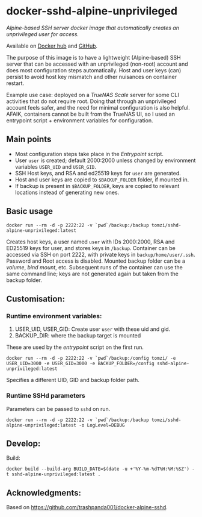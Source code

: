 # docker-sshd-alpine-unprivileged
*Alpine-based SSH server docker image that automatically creates an unprivileged user for access.*

Available on [Docker hub](https://hub.docker.com/repository/docker/tomzi/sshd-alpine-unprivileged) and [GitHub](https://github.com/zEdS15B3GCwq/docker-sshd-alpine-unprivileged).

The purpose of this image is to have a lightweight (Alpine-based) SSH server that can be accessed with an unprivileged (non-root) account and does most configuration steps automatically. Host and user keys (can) persist to avoid host key mismatch and other nuisances on container restart.

Example use case: deployed on a *TrueNAS Scale* server for some CLI activities that do not require root. Doing that through an unprivileged account feels safer, and the need for minimal configuration is also helpful. AFAIK, containers cannot be built from the TrueNAS UI, so I used an entrypoint script + environment variables for configuration.

## Main points

- Most configuration steps take place in the *Entrypoint* script.
- User `user` is created; default 2000:2000 unless changed by environment variables `USER_UID` and `USER_GID`.
- SSH Host keys, and RSA and ed25519 keys for `user` are generated.
- Host and user keys are copied to `$BACKUP_FOLDER` folder, if mounted in.
- If backup is present in `$BACKUP_FOLDER`, keys are copied to relevant locations instead of generating new ones.

## Basic usage

```
docker run --rm -d -p 2222:22 -v `pwd`/backup:/backup tomzi/sshd-alpine-unprivileged:latest
```

Creates host keys, a user named `user` with IDs 2000:2000, RSA and ED25519 keys for user, and stores keys in `/backup`. Container can be accessed via SSH on port 2222, with private keys in `backup/home/user/.ssh`. Password and Root access is disabled. Mounted backup folder can be a *volume*, *bind mount*, etc. Subsequent runs of the container can use the same command line; keys are not generated again but taken from the backup folder.

## Customisation:

### Runtime environment variables:

1. USER_UID, USER_GID: Create user `user` with these uid and gid.
2. BACKUP_DIR: where the backup target is mounted

These are used by the *entrypoint* script on the first run.

```
docker run --rm -d -p 2222:22 -v `pwd`/backup:/config tomzi/ -e USER_UID=3000 -e USER_GID=3000 -e BACKUP_FOLDER=/config sshd-alpine-unprivileged:latest
```

Specifies a different UID, GID and backup folder path.

### Runtime SSHd parameters

Parameters can be passed to `sshd` on run.

```
docker run --rm -d -p 2222:22 -v `pwd`/backup:/backup tomzi/sshd-alpine-unprivileged:latest -o LogLevel=DEBUG
```

## Develop:

Build:

```
docker build --build-arg BUILD_DATE=$(date -u +'%Y-%m-%dT%H:%M:%SZ') -t sshd-alpine-unprivileged:latest .
```

## Acknowledgments:

Based on https://github.com/trashpanda001/docker-alpine-sshd.